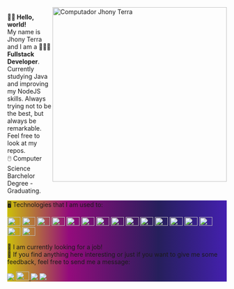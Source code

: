 <img src="https://raw.githubusercontent.com/MicaelliMedeiros/micaellimedeiros/master/image/computer-illustration.png" min-width="400px" max-width="400px" width="400px" align="right" alt="Computador Jhony Terra">

<p align="left"> 
<strong>👋🏻 Hello, world! </strong> <br>
  My name is Jhony Terra and I am a 👨🏻‍💻<strong>Fullstack Developer</strong>.<br>
  Currently studying Java and improving my NodeJS skills. Always trying not to be the best, 
  but always be remarkable. <br> Feel free to look at my repos. <br>
  🖱️ Computer Science Barchelor Degree - Graduating.
</p>

<div align="left" heigth="5%" width="auto" style="background: rgb(204,192,11); background: linear-gradient(90deg, rgba(204,192,11,1) 0%, rgba(148,11,124,1) 28%, rgba(38,31,92,1) 69%, rgba(68,32,175,1) 100%);"/>
<p align="left"> 
    🖥️ Technologies that I am used to:
</p>
<p align="left">
  <div style="display: inline-block;">
    <img height="20" width="30" src="https://cdn.jsdelivr.net/gh/devicons/devicon/icons/linux/linux-original.svg" />
    <img height="20" width="30" src="https://cdn.jsdelivr.net/gh/devicons/devicon/icons/windows8/windows8-original.svg" />
    <img height="20" width="30" src="https://cdn.jsdelivr.net/gh/devicons/devicon/icons/jetbrains/jetbrains-original.svg" />
    <img height="20" width="30" src="https://cdn.jsdelivr.net/gh/devicons/devicon/icons/yarn/yarn-original.svg" />
    <img height="20" width="30" src="https://cdn.jsdelivr.net/gh/devicons/devicon/icons/docker/docker-plain.svg" />
    <img height="20" width="30" src="https://cdn.jsdelivr.net/gh/devicons/devicon/icons/mongodb/mongodb-original.svg" />
    <img height="20" width="30" src="https://cdn.jsdelivr.net/gh/devicons/devicon/icons/postgresql/postgresql-original.svg" />
    <img height="20" width="30" src="https://cdn.jsdelivr.net/gh/devicons/devicon/icons/digitalocean/digitalocean-original.svg" />
    <img height="20" width="30" src="https://cdn.jsdelivr.net/gh/devicons/devicon/icons/javascript/javascript-original.svg" />
    <img height="20" width="30" src="https://cdn.jsdelivr.net/gh/devicons/devicon/icons/nodejs/nodejs-original.svg" />
    <img height="20" width="30" src="https://cdn.jsdelivr.net/gh/devicons/devicon/icons/react/react-original.svg" />
    <img height="20" width="30" src="https://cdn.jsdelivr.net/gh/devicons/devicon/icons/bootstrap/bootstrap-original.svg" />
    <img height="20" width="30" src="https://cdn.jsdelivr.net/gh/devicons/devicon/icons/canva/canva-original.svg" />
    <img height="20" width="30" src="https://cdn.jsdelivr.net/gh/devicons/devicon/icons/figma/figma-original.svg" />
    <img height="20" width="30" src="https://cdn.jsdelivr.net/gh/devicons/devicon/icons/slack/slack-original.svg" />
    <img height="20" width="30" src="https://cdn.jsdelivr.net/gh/devicons/devicon/icons/trello/trello-plain.svg" />
</div>
</p>

<div align="left" heigth="5%" width="auto" style="background: rgb(204,192,11); background: linear-gradient(90deg, rgba(204,192,11,1) 0%, rgba(148,11,124,1) 28%, rgba(38,31,92,1) 69%, rgba(68,32,175,1) 100%);"/>
<p align="left">
    💼 I am currently looking for a job! <br>
    💭 If you find anything here interesting or just if you want to give me some feedback, feel free to send me a message:
</p>

<p align="left">
  <a href="mailto:jhony.wt@gmail.com" target="_blank" alt="Gmail">
  <img src="https://img.shields.io/badge/-Gmail-FF0000?style=flat-square&labelColor=FF0000&logo=gmail&logoColor=white" /></a>

  <a href="https://www.linkedin.com/in/jho-terra" alt="Linkedin">
    <img height="20" width="30" src="https://cdn.jsdelivr.net/gh/devicons/devicon/icons/linkedin/linkedin-original.svg" />
  </a>

  <a href="http://api.whatsapp.com/send?phone=5511936186810" alt="WhatsApp" target="_blank">
  <img src="https://img.shields.io/badge/-WhatsApp-25d366?style=flat-square&labelColor=25d366&logo=whatsapp&logoColor=white"/></a>

  <a href="https://www.instagram.com/_konxl/" alt="Instagram" target="_blank">
  <img src="https://img.shields.io/badge/-Instagram-DF0174?style=flat-square&labelColor=DF0174&logo=instagram&logoColor=white&link=LINK-DO-SEU-INSTAGRAM"/></a>
</p>  

<div align="left" heigth="5%" width="auto" style="background: rgb(204,192,11); background: linear-gradient(90deg, rgba(204,192,11,1) 0%, rgba(148,11,124,1) 28%, rgba(38,31,92,1) 69%, rgba(68,32,175,1) 100%);"/>
